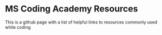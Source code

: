 # MS Coding Academy Resources

This is a github page with a list of helpful links to resources commonly used while coding